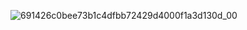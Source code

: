 ![691426c0bee73b1c4dfbb72429d4000f1a3d130d_00](https://github.com/user-attachments/assets/2d0dae39-69c8-4e1c-b191-b89ec9700ad6)


<!--
**mad0kam/mad0kam** is a ✨ _special_ ✨ repository because its `README.md` (this file) appears on your GitHub profile.

Here are some ideas to get you started:

- 🔭 I’m currently working on ...
- 🌱 I’m currently learning ...
- 👯 I’m looking to collaborate on ...
- 🤔 I’m looking for help with ...
- 💬 Ask me about ...
- 📫 How to reach me: ...
- 😄 Pronouns: ...
- ⚡ Fun fact: ...
-->
